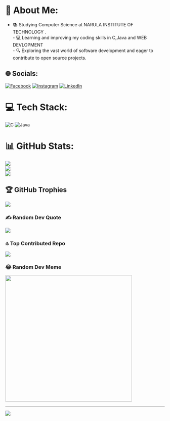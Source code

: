 # 💫 About Me:
- 📚 Studying Computer Science at NARULA INSTITUTE OF TECHNOLOGY .<br>- 💻 Learning and improving my coding skills in C,Java and WEB DEVLOPMENT<br>- 🔍 Exploring the vast world of software development and eager to contribute to open source projects.<br>


## 🌐 Socials:
[![Facebook](https://img.shields.io/badge/Facebook-%231877F2.svg?logo=Facebook&logoColor=white)](https://facebook.com/youraslamm) [![Instagram](https://img.shields.io/badge/Instagram-%23E4405F.svg?logo=Instagram&logoColor=white)](https://instagram.com/yourasuu._) [![LinkedIn](https://img.shields.io/badge/LinkedIn-%230077B5.svg?logo=linkedin&logoColor=white)](https://linkedin.com/in/ASLAM-byte) 

# 💻 Tech Stack:
![C](https://img.shields.io/badge/c-%2300599C.svg?style=plastic&logo=c&logoColor=white) ![Java](https://img.shields.io/badge/java-%23ED8B00.svg?style=plastic&logo=openjdk&logoColor=white)
# 📊 GitHub Stats:
![](https://github-readme-stats.vercel.app/api?username=ASLAM-byte&theme=merko&hide_border=false&include_all_commits=true&count_private=true)<br/>
![](https://github-readme-streak-stats.herokuapp.com/?user=ASLAM-byte&theme=merko&hide_border=false)<br/>
![](https://github-readme-stats.vercel.app/api/top-langs/?username=ASLAM-byte&theme=merko&hide_border=false&include_all_commits=true&count_private=true&layout=compact)

## 🏆 GitHub Trophies
![](https://github-profile-trophy.vercel.app/?username=ASLAM-byte&theme=radical&no-frame=false&no-bg=true&margin-w=4)

### ✍️ Random Dev Quote
![](https://quotes-github-readme.vercel.app/api?type=horizontal&theme=radical)

### 🔝 Top Contributed Repo
![](https://github-contributor-stats.vercel.app/api?username=ASLAM-byte&limit=5&theme=dark_dimmed&combine_all_yearly_contributions=true)

### 😂 Random Dev Meme
<img src='https://randommeme-five.vercel.app/' style="height: 400px;"/>

---
[![](https://visitcount.itsvg.in/api?id=ASLAM-byte&icon=5&color=5)](https://visitcount.itsvg.in)

<!-- Proudly created with GPRM ( https://gprm.itsvg.in ) -->
